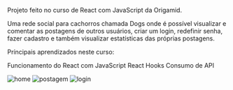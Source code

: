 Projeto feito no curso de React com JavaScript da Origamid.

Uma rede social para cachorros chamada Dogs onde é possível visualizar e comentar as postagens de outros usuários, criar um login, redefinir senha, fazer cadastro e também visualizar estatísticas das próprias postagens.

Príncipais aprendizados neste curso:

Funcionamento do React com JavaScript
React Hooks
Consumo de API


![home](https://github.com/VictorNepomuceno/dogs/assets/141886398/d8bd9002-1319-4b5c-bd10-854dccc3180f)
![postagem](https://github.com/VictorNepomuceno/dogs/assets/141886398/a97a7ae7-5db1-4cdd-b600-8e0bfea92fce)
![login](https://github.com/VictorNepomuceno/dogs/assets/141886398/8f5836fe-0ca1-4673-be28-3b3cf534267f)


